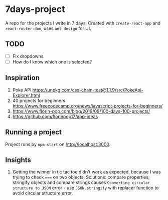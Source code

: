 # 7days-project

A repo for the projects I write in 7 days. Created with `create-react-app` and `react-router-dom`, uses `ant design` for UI.

## TODO

-   [ ] Fix dropdowns
-   [ ] How do I know which one is selected?

## Inspiration

1. Poke API https://unpkg.com/css-chain-test@1.1.9/src/PokeApi-Explorer.html
2. 40 projects for beginners https://www.freecodecamp.org/news/javascript-projects-for-beginners/
3. https://www.florin-pop.com/blog/2019/09/100-days-100-projects/
4. https://github.com/florinpop17/app-ideas

## Running a project

Project runs by `npm start` on [http://localhost:3000](http://localhost:3000).

## Insights

1. Getting the winner in tic tac toe didn't work as expected, because I was trying to check `===` on two objects. Solutions: compare properties; stringify objects and compare strings causes `Converting circular structure to JSON` error - use `JSON.stringify` with replacer function to avoid circular structure error.

